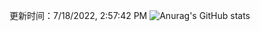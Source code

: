 
  更新时间：7/18/2022, 2:57:42 PM
  ![Anurag's GitHub stats](https://github-readme-stats.vercel.app/api?username=chendj89&theme=gruvbox&show_icons=true)